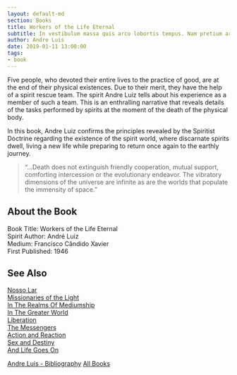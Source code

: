 ```yaml
---
layout: default-md
section: Books
title: Workers of the Life Eternal
subtitle: In vestibulum massa quis arcu lobortis tempus. Nam pretium arcu in odio vulputate luctus.
author: Andre Luis
date: 2019-01-11 13:00:00
tags: 
- book
---
```


Five people, who devoted their entire lives to the practice of good, are at the end of their physical existences. Due to their merit, they have the help of a spirit rescue team. The spirit Andre Luiz tells about his experience as a member of such a team. This is an enthralling narrative that reveals details of the tasks performed by spirits at the moment of the death of the physical body.

In this book, Andre Luiz confirms the principles revealed by the Spiritist Doctrine regarding the existence of the spirit world, where discarnate spirits dwell, living a new life while preparing to return once again to the earthly journey.

> “…Death does not extinguish friendly cooperation, mutual support, comforting intercession or the evolutionary endeavor.  The vibratory dimensions of the universe are infinite as are the worlds that populate the immensity of space.”


## About the Book
Book Title: Workers of the Life Eternal  
Spirit Author: André Luiz  
Medium: Francisco Cândido Xavier    
First Published: 1946  


## See Also
[Nosso Lar](nosso-lar)  
[Missionaries of the Light](missionaries-of-the-light)  
[In The Realms Of Mediumship](in-the-realms-of-mediumship)  
[In The Greater World](in-the-greater-world)  
[Liberation](liberation)  
[The Messengers](the-messengers)  
[Action and Reaction](action-and-reaction)  
[Sex and Destiny](sex-and-destiny)  
[And Life Goes On](and-life-goes-on)  

<a href="/books/andre-luis" class="button">Andre Luis - Bibliography</a>
<a href="/books" class="button">All Books</a>
